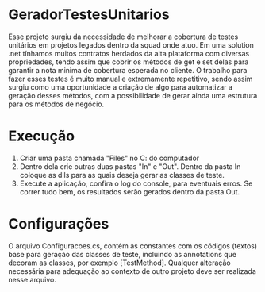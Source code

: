 # GeradorTestesUnitarios
Esse projeto surgiu da necessidade de melhorar a cobertura de testes unitários em projetos legados dentro da squad onde atuo. Em uma solution .net tínhamos muitos contratos herdados da alta plataforma com diversas propriedades, tendo assim que cobrir os métodos de get e set delas para garantir a nota minima de cobertura esperada no cliente. O trabalho para fazer esses testes é muito manual e extremamente repetitivo, sendo assim surgiu como uma oportunidade a criação de algo para automatizar a geração desses métodos, com a possibilidade de gerar ainda uma estrutura para os métodos de negócio.

# Execução
1. Criar uma pasta chamada "Files" no C: do computador
2. Dentro dela crie outras duas pastas "In" e "Out". Dentro da pasta In coloque as dlls para as quais deseja gerar as classes de teste.
3. Execute a aplicação, confira o log do console, para eventuais erros. Se correr tudo bem, os resultados serão gerados dentro da pasta Out.

# Configurações
O arquivo Configuracoes.cs, contém as constantes com os códigos (textos) base para geração das classes de teste, incluindo as annotations que decoram as classes, por exemplo [TestMethod]. Qualquer alteração necessária para adequação ao contexto de outro projeto deve ser realizada nesse arquivo.